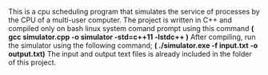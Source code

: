 This is a cpu scheduling program that simulates the service of processes by the CPU of a multi-user computer. 
The project is written in C++ and compiled only on bash linux system comand prompt using this command **( gcc simulator.cpp -o simulator -std=c++11 -lstdc++ )**
After compiling, run the simulator using the following command; **( ./simulator.exe -f input.txt -o output.txt)**
The input and output text files is already included in the folder of this project. 
